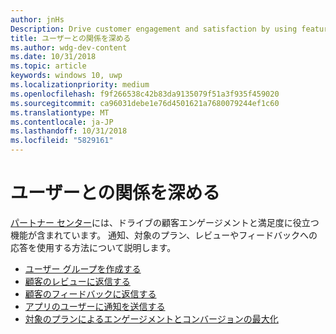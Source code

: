 ```yaml
---
author: jnHs
Description: Drive customer engagement and satisfaction by using features like notifications, targeted offers, responding to reviews and feedback, and more.
title: ユーザーとの関係を深める
ms.author: wdg-dev-content
ms.date: 10/31/2018
ms.topic: article
keywords: windows 10, uwp
ms.localizationpriority: medium
ms.openlocfilehash: f9f266538c42b83da9135079f51a3f935f459020
ms.sourcegitcommit: ca96031debe1e76d4501621a7680079244ef1c60
ms.translationtype: MT
ms.contentlocale: ja-JP
ms.lasthandoff: 10/31/2018
ms.locfileid: "5829161"
---
```

# <a name="engage-with-your-customers"></a>ユーザーとの関係を深める

[パートナー センター](https://partner.microsoft.com/dashboard)には、ドライブの顧客エンゲージメントと満足度に役立つ機能が含まれています。 通知、対象のプラン、レビューやフィードバックへの応答を使用する方法について説明します。

-   [ユーザー グループを作成する](create-customer-groups.md)
-   [顧客のレビューに返信する](respond-to-customer-reviews.md)
-   [顧客のフィードバックに返信する](respond-to-customer-feedback.md)
-   [アプリのユーザーに通知を送信する](send-push-notifications-to-your-apps-customers.md)
-   [対象のプランによるエンゲージメントとコンバージョンの最大化](use-targeted-offers-to-maximize-engagement-and-conversions.md)

 
